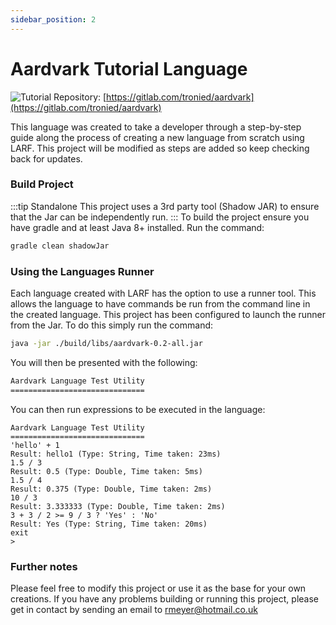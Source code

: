 ```yaml
---
sidebar_position: 2
---
```

# Aardvark Tutorial Language
![Tutorial](/img/aardvark.jpg)
Repository: [https://gitlab.com/tronied/aardvark](https://gitlab.com/tronied/aardvark)

This language was created to take a developer through a step-by-step guide along the process of creating a new language
from scratch using LARF. This project will be modified as steps are added so keep checking back for updates.

### Build Project
:::tip Standalone
This project uses a 3rd party tool (Shadow JAR) to ensure that the Jar can be independently run.
:::
To build the project ensure you have gradle and at least Java 8+ installed. Run the command:
```bash
gradle clean shadowJar
```

### Using the Languages Runner
Each language created with LARF has the option to use a runner tool. This allows the language to have commands be run
from the command line in the created language. This project has been configured to launch the runner from the Jar. To
do this simply run the command:
```bash
java -jar ./build/libs/aardvark-0.2-all.jar
```
You will then be presented with the following:
```bash
Aardvark Language Test Utility
==============================

```
You can then run expressions to be executed in the language:
```
Aardvark Language Test Utility
==============================
'hello' + 1
Result: hello1 (Type: String, Time taken: 23ms)
1.5 / 3
Result: 0.5 (Type: Double, Time taken: 5ms)
1.5 / 4
Result: 0.375 (Type: Double, Time taken: 2ms)
10 / 3
Result: 3.333333 (Type: Double, Time taken: 2ms)
3 + 3 / 2 >= 9 / 3 ? 'Yes' : 'No'
Result: Yes (Type: String, Time taken: 20ms)
exit
>
```

### Further notes
Please feel free to modify this project or use it as the base for your own creations. If you have any problems
building or running this project, please get in contact by sending an email to rmeyer@hotmail.co.uk